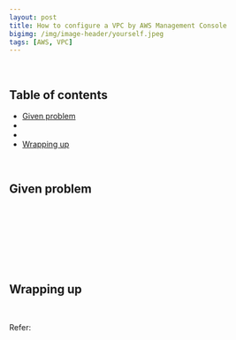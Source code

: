 ```yaml
---
layout: post
title: How to configure a VPC by AWS Management Console
bigimg: /img/image-header/yourself.jpeg
tags: [AWS, VPC]
---
```




<br>

## Table of contents
- [Given problem](#given-problem)
- []()
- []()
- [Wrapping up](#wrapping-up)


<br>

## Given problem






<br>

## 






<br>

## 





<br>

## Wrapping up




<br>

Refer:

[]()
